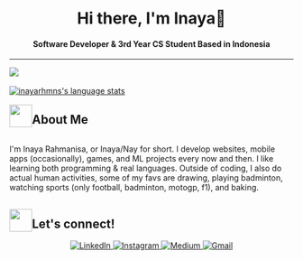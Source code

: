 <h1 align="center" style="text-align: center;">Hi there, I'm Inaya👋</h1> 
<h4 align="center" style="text-align: center;">Software Developer & 3rd Year CS Student Based in Indonesia
</h4>
<hr>


<a href="https://github.com/inayarhmns">
  <img align="center" src="https://github-readme-stats.vercel.app/api/top-langs/?username=inayarhmns&border_color=C8AE8C&card_width=700&theme=noctis_minimus&hide=GAP,Procfile&langs_count=12&layout=compact&size_weight=0.4&count_weight=0.6" />
</a>
<br></br>
<a href="https://github.com/inayarhmns">
<img align="center" src="https://github-readme-stats.vercel.app/api?username=inayarhmns&border_color=C8AE8C&show_icons=true&card_width=700&theme=noctis_minimus&hide_rank=true&hide=stars,issues" alt="inayarhmns's language stats"/>
</a>

<div align="center" style="display:flex; 
            align-items: center;">
<img width="40" height="40" src="https://media3.giphy.com/media/v1.Y2lkPTc5MGI3NjExZmxkMjA1c2s1azBwdnJ4bnE4Y2E3M3Y1ZmsxZ3JvYmVlYjFxdTg5eiZlcD12MV9pbnRlcm5hbF9naWZfYnlfaWQmY3Q9cw/QUXETVi1sNb9OCOJ30/giphy.webp"><h2>About Me</h2> </div>

I'm Inaya Rahmanisa, or Inaya/Nay for short. I develop websites, mobile apps (occasionally), games, and ML projects every now and then. I like learning both programming & real languages. Outside of coding, I also do actual human activities, some of my favs are drawing, playing badminton, watching sports (only football, badminton, motogp, f1), and baking. 




<div align="center" style="display:flex; 
            align-items: center;">
<img width="40" height="40" src="https://media3.giphy.com/media/v1.Y2lkPTc5MGI3NjExZmxkMjA1c2s1azBwdnJ4bnE4Y2E3M3Y1ZmsxZ3JvYmVlYjFxdTg5eiZlcD12MV9pbnRlcm5hbF9naWZfYnlfaWQmY3Q9cw/QUXETVi1sNb9OCOJ30/giphy.webp">
<h2>Let's connect!</h2>
</div>


<div  align="center">

  <a href="https://www.linkedin.com/in/inayarahmanisa/" target="_blank">
    <img src="https://img.shields.io/badge/LinkedIn-%230077B5.svg?&style=flat-square&logo=linkedin&logoColor=white&color=071A2C" alt="LinkedIn">
  </a>
  <a href="https://www.instagram.com/inayarhmns/" target="_blank">
    <img src="https://img.shields.io/badge/Instagram-%23E4405F.svg?&style=flat-square&logo=instagram&logoColor=white&color=071A2C" alt="Instagram">
  </a>
 <!--<a href="https://twitter.com/floringham/" target="_blank">
    <img src="https://img.shields.io/badge/Twitter-%231877F2.svg?&style=flat-square&logo=twitter&logoColor=white&color=071A2C" alt="Twitter">
  </a>
  -->
  <a href="https://medium.com/@inayarhmns" target="_blank">
    <img src="https://img.shields.io/badge/medium-%2312100E.svg?&style=flat-square&logo=medium&logoColor=white&color=071A2C" alt="Medium"/>
  </a>
   <a href="mailto:inaya.rahmanisa@gmail.com" mailto="inaya.rahmanisa@gmail.com" target="_blank">
    <img src="https://img.shields.io/badge/Gmail-%231877F2.svg?&style=flat-square&logo=gmail&logoColor=white&color=071A2C" alt="Gmail">
  </a>
  
</div>



